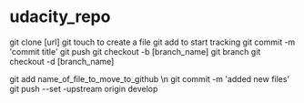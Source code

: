 # udacity_repo
git clone [url]
git touch to create a file
git add to start tracking
git commit -m 'commit title'
git push
git checkout -b [branch_name]
git branch
git checkout -d [branch_name]

git add name_of_file_to_move_to_github \n
git commit -m 'added new files'
git push --set -upstream origin develop
